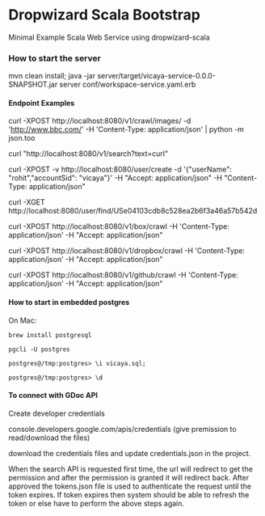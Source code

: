 # Dropwizard Scala Bootstrap
Minimal Example Scala Web Service using dropwizard-scala

### How to start the server
mvn clean install; java -jar server/target/vicaya-service-0.0.0-SNAPSHOT.jar server conf/workspace-service.yaml.erb

#### Endpoint Examples
curl -XPOST http://localhost:8080/v1/crawl/images/ -d 'http://www.bbc.com/' -H 'Content-Type: application/json' | python -m json.too

curl "http://localhost:8080/v1/search?text=curl"

curl -XPOST -v http://localhost:8080/user/create -d '{"userName": "rohit","accountSid": "vicaya"}' -H "Accept: application/json" -H "Content-Type: application/json"

curl -XGET http://localhost:8080/user/find/USe04103cdb8c528ea2b6f3a46a57b542d

curl -XPOST http://localhost:8080/v1/box/crawl -H 'Content-Type: application/json' -H "Accept: application/json"

curl -XPOST http://localhost:8080/v1/dropbox/crawl -H 'Content-Type: application/json' -H "Accept: application/json"

curl -XPOST http://localhost:8080/v1/github/crawl -H 'Content-Type: application/json' -H "Accept: application/json"


#### How to start in embedded postgres
On Mac: 

`brew install postgresql` 

`pgcli -U postgres`

`postgres@/tmp:postgres> \i vicaya.sql;`

`postgres@/tmp:postgres> \d`


#### To connect with GDoc API 
Create developer credentials 

console.developers.google.com/apis/credentials (give premission to read/download the files)

download the credentials files and update credentials.json in the project. 

When the search API is requested first time, the url will redirect to get the permission and after the permission is granted it will redirect back. After approved the tokens.json file is used to authenticate the request until the token expires. If token expires then system should be able to refresh the token or else have to perform the above steps again.
